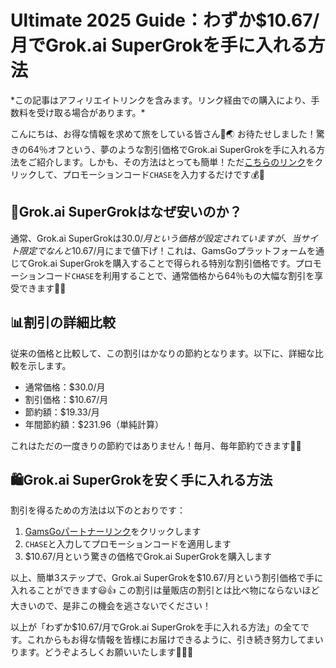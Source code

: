 # Ultimate 2025 Guide：わずか$10.67/月でGrok.ai SuperGrokを手に入れる方法

\*この記事はアフィリエイトリンクを含みます。リンク経由での購入により、手数料を受け取る場合があります。\*

こんにちは、お得な情報を求めて旅をしている皆さん👋🌏 お待たせしました！驚きの64％オフという、夢のような割引価格でGrok.ai SuperGrokを手に入れる方法をご紹介します。しかも、その方法はとっても簡単！ただ[こちらのリンク](https://www.gamsgo.com/partner/ykeX7B)をクリックして、プロモーションコード`CHASE`を入力するだけです💰🚀

## 💸Grok.ai SuperGrokはなぜ安いのか？

通常、Grok.ai SuperGrokは$30.0/月という価格が設定されていますが、当サイト限定でなんと$10.67/月にまで値下げ！これは、GamsGoプラットフォームを通じてGrok.ai SuperGrokを購入することで得られる特別な割引価格です。プロモーションコード`CHASE`を利用することで、通常価格から64％もの大幅な割引を享受できます🎁💡

## 📊割引の詳細比較

従来の価格と比較して、この割引はかなりの節約となります。以下に、詳細な比較を示します。

- 通常価格：$30.0/月
- 割引価格：$10.67/月
- 節約額：$19.33/月
- 年間節約額：$231.96（単純計算）

これはただの一度きりの節約ではありません！毎月、毎年節約できます💪✨

## 🛍️Grok.ai SuperGrokを安く手に入れる方法

割引を得るための方法は以下のとおりです：

1. [GamsGoパートナーリンク](https://www.gamsgo.com/partner/ykeX7B)をクリックします
2. `CHASE`と入力してプロモーションコードを適用します
3. $10.67/月という驚きの価格でGrok.ai SuperGrokを購入します

以上、簡単3ステップで、Grok.ai SuperGrokを$10.67/月という割引価格で手に入れることができます😃👍 この割引は量販店の割引とは比べ物にならないほど大きいので、是非この機会を逃さないでください！

以上が「わずか$10.67/月でGrok.ai SuperGrokを手に入れる方法」の全てです。これからもお得な情報を皆様にお届けできるように、引き続き努力してまいります。どうぞよろしくお願いいたします🙇‍♂️💖
